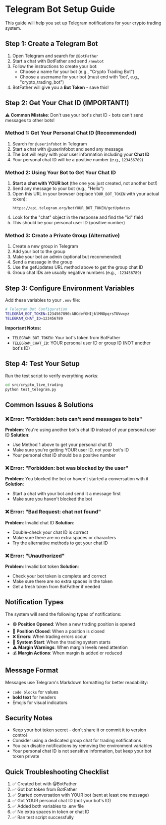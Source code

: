 # Telegram Bot Setup Guide

This guide will help you set up Telegram notifications for your crypto trading system.

## Step 1: Create a Telegram Bot

1. Open Telegram and search for `@BotFather`
2. Start a chat with BotFather and send `/newbot`
3. Follow the instructions to create your bot:
   - Choose a name for your bot (e.g., "Crypto Trading Bot")
   - Choose a username for your bot (must end with 'bot', e.g., "crypto_trading_bot")
4. BotFather will give you a **Bot Token** - save this!

## Step 2: Get Your Chat ID (IMPORTANT!)

⚠️ **Common Mistake**: Don't use your bot's chat ID - bots can't send messages to other bots!

### Method 1: Get Your Personal Chat ID (Recommended)

1. Search for `@userinfobot` in Telegram
2. Start a chat with @userinfobot and send any message
3. The bot will reply with your user information including your **Chat ID**
4. Your personal chat ID will be a positive number (e.g., `123456789`)

### Method 2: Using Your Bot to Get Your Chat ID

1. **Start a chat with YOUR bot** (the one you just created, not another bot!)
2. Send any message to your bot (e.g., "Hello")
3. Open this URL in your browser (replace `YOUR_BOT_TOKEN` with your actual token):
   ```
   https://api.telegram.org/botYOUR_BOT_TOKEN/getUpdates
   ```
4. Look for the "chat" object in the response and find the "id" field
5. This should be your personal user ID (positive number)

### Method 3: Create a Private Group (Alternative)

1. Create a new group in Telegram
2. Add your bot to the group
3. Make your bot an admin (optional but recommended)
4. Send a message in the group
5. Use the getUpdates URL method above to get the group chat ID
6. Group chat IDs are usually negative numbers (e.g., `-123456789`)

## Step 3: Configure Environment Variables

Add these variables to your `.env` file:

```bash
# Telegram Bot Configuration
TELEGRAM_BOT_TOKEN=1234567890:ABCdefGHIjklMNOpqrsTUVwxyz
TELEGRAM_CHAT_ID=123456789
```

**Important Notes:**

- `TELEGRAM_BOT_TOKEN`: Your bot's token from BotFather
- `TELEGRAM_CHAT_ID`: YOUR personal user ID or group ID (NOT another bot's ID)

## Step 4: Test Your Setup

Run the test script to verify everything works:

```bash
cd src/crypto_live_trading
python test_telegram.py
```

## Common Issues & Solutions

### ❌ Error: "Forbidden: bots can't send messages to bots"

**Problem**: You're using another bot's chat ID instead of your personal user ID
**Solution**:

- Use Method 1 above to get your personal chat ID
- Make sure you're getting YOUR user ID, not your bot's ID
- Your personal chat ID should be a positive number

### ❌ Error: "Forbidden: bot was blocked by the user"

**Problem**: You blocked the bot or haven't started a conversation with it
**Solution**:

- Start a chat with your bot and send it a message first
- Make sure you haven't blocked the bot

### ❌ Error: "Bad Request: chat not found"

**Problem**: Invalid chat ID
**Solution**:

- Double-check your chat ID is correct
- Make sure there are no extra spaces or characters
- Try the alternative methods to get your chat ID

### ❌ Error: "Unauthorized"

**Problem**: Invalid bot token
**Solution**:

- Check your bot token is complete and correct
- Make sure there are no extra spaces in the token
- Get a fresh token from BotFather if needed

## Notification Types

The system will send the following types of notifications:

- 🟢 **Position Opened**: When a new trading position is opened
- 🔴 **Position Closed**: When a position is closed
- ❌ **Errors**: When trading errors occur
- 🚀 **System Start**: When the trading system starts
- ⚠️ **Margin Warnings**: When margin levels need attention
- 💰 **Margin Actions**: When margin is added or reduced

## Message Format

Messages use Telegram's Markdown formatting for better readability:

- `code blocks` for values
- **bold text** for headers
- Emojis for visual indicators

## Security Notes

- Keep your bot token secret - don't share it or commit it to version control
- Consider using a dedicated group chat for trading notifications
- You can disable notifications by removing the environment variables
- Your personal chat ID is not sensitive information, but keep your bot token private

## Quick Troubleshooting Checklist

1. ✅ Created bot with @BotFather
2. ✅ Got bot token from BotFather
3. ✅ Started conversation with YOUR bot (sent at least one message)
4. ✅ Got YOUR personal chat ID (not your bot's ID)
5. ✅ Added both variables to .env file
6. ✅ No extra spaces in token or chat ID
7. ✅ Ran test script successfully
